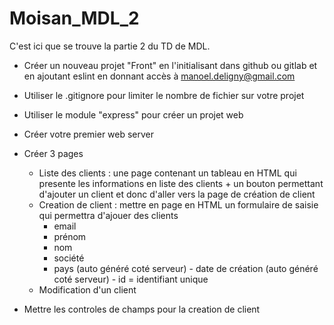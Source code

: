 # Moisan_MDL_2

C'est ici que se trouve la partie 2 du TD de MDL.

- Créer un nouveau projet "Front" en l'initialisant dans github ou gitlab et en ajoutant 
eslint en donnant accès à manoel.deligny@gmail.com
- Utiliser le .gitignore pour limiter le nombre de fichier sur votre projet

- Utiliser le module "express" pour créer un projet web

- Créer votre premier web server

- Créer 3 pages
    - Liste des clients : 
        une page contenant un tableau en HTML qui presente les informations en liste des clients + 
        un bouton permettant d'ajouter un client et donc d'aller vers la page de création de client
    - Creation de client : mettre en page en HTML un formulaire de saisie qui permettra d'ajouer des clients
        - email
        - prénom
        - nom
        - société
        - pays
        (auto généré coté serveur) - date de création
        (auto généré coté serveur) - id = identifiant unique
    - Modification d'un client

- Mettre les controles de champs pour la creation de client
